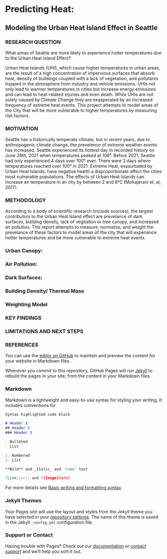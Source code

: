 # Predicting Heat: 
## Modeling the Urban Heat Island Effect in Seattle

### RESEARCH QUESTION
What areas of Seattle are more likely to experience hotter temperatures due to the Urban Heat Island Effect? 

Urban Heat Islands (UHI), which cause higher temperatures in urban areas, are the result of a high concentration of impervious surfaces that absorb heat, density of buildings coupled with a lack of vegetation, and pollutants trapped in the atmosphere from industry and vehicle emissions. UHIs not only lead to warmer temperatures in cities but increase energy emissions and can lead to heat-related injuries and even death. While UHIs are not solely caused by Climate Change they are exasperated by an increased frequency of extreme heat events. This project attempts to model areas of the City that will be more vulnerable to higher temperatures by measuring risk factors.

### MOTIVATION
Seattle has a historically temperate climate, but in recent years, due to anthropogenic climate change, the prevelence of extreme weather events has increased. Seattle experienced its hottest day in recorded history on June 28th, 2021 when temperatures peaked at 108°. Before 2021, Seattle had only experienced 4 days over 100° ever. There were 3 days where temperatures reached over 100° in 2021. Extreme Heat, exasurbated by Urban Heat Islands, have negative health a disproportionate affect the cities most vulnerable populations. The effects of Urban Heat Islands can increase air temperature in an city by between 2 and 8°C (Mohajerani et. al, 2017).

### METHODOLOGY
According to a body of scientific research (include sources), the largest contributors to the Urban Heat Island effect are prevelance of dark surfaces, building density, lack of vegitation or tree canopy, and increased air pollution. This report attempts to measure, normalize, and weight the prevelance of these factors to model areas of the city that will experience hotter temperatures and be more vulnerable to extreme heat events. 

### Urban Canopy: 

### Air Pollution:

### Dark Surfaces:

### Building Density/ Thermal Mass

### Weighting Model

### KEY FINDINGS

### LIMITATIONS AND NEXT STEPS

### REFERENCES
You can use the [editor on GitHub](https://github.com/katie-fallon/Project_CP255/edit/main/README.md) to maintain and preview the content for your website in Markdown files.

Whenever you commit to this repository, GitHub Pages will run [Jekyll](https://jekyllrb.com/) to rebuild the pages in your site, from the content in your Markdown files.

### Markdown

Markdown is a lightweight and easy-to-use syntax for styling your writing. It includes conventions for

```markdown
Syntax highlighted code block

# Header 1
## Header 2
### Header 3

- Bulleted
- List

1. Numbered
2. List

**Bold** and _Italic_ and `Code` text

[Link](url) and ![Image](src)
```

For more details see [Basic writing and formatting syntax](https://docs.github.com/en/github/writing-on-github/getting-started-with-writing-and-formatting-on-github/basic-writing-and-formatting-syntax).

### Jekyll Themes

Your Pages site will use the layout and styles from the Jekyll theme you have selected in your [repository settings](https://github.com/katie-fallon/Project_CP255/settings/pages). The name of this theme is saved in the Jekyll `_config.yml` configuration file.

### Support or Contact

Having trouble with Pages? Check out our [documentation](https://docs.github.com/categories/github-pages-basics/) or [contact support](https://support.github.com/contact) and we’ll help you sort it out.
